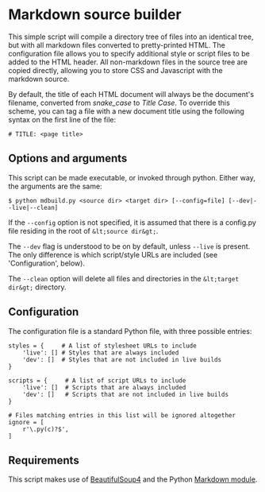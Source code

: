 # Markdown source builder

This simple script will compile a directory tree of files into an identical tree, but with all markdown files converted to pretty-printed HTML. The configuration file allows you to specify additional style or script files to be added to the HTML header. All non-markdown files in the source tree are copied directly, allowing you to store CSS and Javascript with the markdown source.

By default, the title of each HTML document will always be the document's filename, converted from *snake_case* to *Title Case*. To override this scheme, you can tag a file with a new document title using the following syntax on the first line of the file:
  
    # TITLE: <page title>

## Options and arguments

This script can be made executable, or invoked through python. Either way, the arguments are the same:

    $ python mdbuild.py <source dir> <target dir> [--config=file] [--dev|--live|--clean]

If the `--config` option is not specified, it is assumed that there is a config.py file residing in the root of `&lt;source dir&gt;`.

The `--dev` flag is understood to be on by default, unless `--live` is present. The only difference is which script/style URLs are included (see 'Configuration', below).

The `--clean` option will delete all files and directories in the `&lt;target dir&gt;` directory.

## Configuration

The configuration file is a standard Python file, with three possible entries:

    styles = {     # A list of stylesheet URLs to include
        'live': [] # Styles that are always included
        'dev': []  # Styles that are not included in live builds
    }
    
    scripts = {     # A list of script URLs to include
        'live': []  # Scripts that are always included
        'dev': []   # Scripts that are not included in live builds
    }
    
    # Files matching entries in this list will be ignored altogether
    ignore = [
        r'\.py(c)?$',
    ]

## Requirements

This script makes use of [BeautifulSoup4](http://www.crummy.com/software/BeautifulSoup/bs4/) and the Python [Markdown module](http://pypi.python.org/pypi/Markdown).
